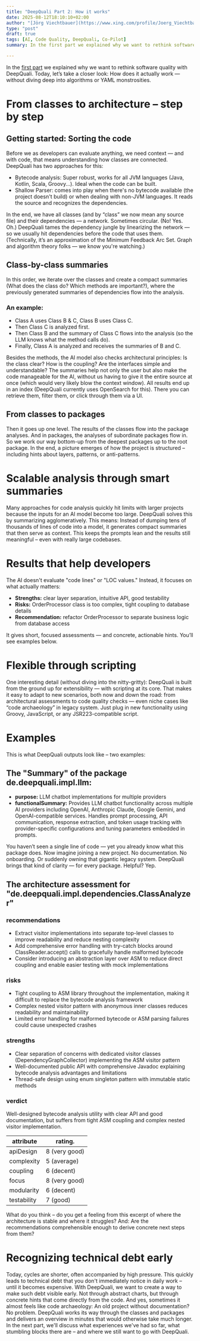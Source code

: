 ```yaml
---
title: "DeepQuali Part 2: How it works"
date: 2025-08-12T18:10:10+02:00
author: "[Jörg Viechtbauer](https://www.xing.com/profile/Joerg_Viechtbauer)"
type: "post"
draft: true
tags: [AI, Code Quality, DeepQuali, Co-Pilot]
summary: In the first part we explained why we want to rethink software quality with DeepQuali. Today, let’s take a closer look. How does it actually work — without diving deep into algorithms or YAML monstrosities.

---
```


In the [first part](../deepquali-part1) we explained why we want to rethink software quality with DeepQuali.
Today, let’s take a closer look: How does it actually work — without diving deep into algorithms or YAML monstrosities.

# From classes to architecture – step by step

## Getting started: Sorting the code

Before we as developers can evaluate anything, we need context — and with code, that means understanding how classes are connected. DeepQuali has two approaches for this:

* Bytecode analysis: Super robust, works for all JVM languages (Java, Kotlin, Scala, Groovy...). Ideal when the code can be built.
* Shallow Parser: comes into play when there's no bytecode available (the project doesn't build) or when dealing with non-JVM languages. It reads the source and recognizes the dependencies.

In the end, we have all classes (and by “class” we now mean any source file) and their dependencies — a network. Sometimes circular. (No! Yes. Oh.) 
DeepQuali tames the dependency jungle by linearizing the network — so we usually hit dependencies before the code that uses them. (Technically, it’s an approximation of the Minimum Feedback Arc Set. Graph and algorithm theory folks — we know you're watching.)

## Class-by-class summaries

In this order, we iterate over the classes and create a compact summaries (What does the class do? Which methods are important?), where the previously generated summaries of dependencies flow into the analysis.

### An example:

* Class A uses Class B & C, Class B uses Class C.
* Then Class C is analyzed first.
* Then Class B and the summary of Class C flows into the analysis (so the LLM knows what the method calls do).
* Finally, Class A is analyzed and receives the summaries of B and C.

Besides the methods, the AI model also checks architectural principles: Is the class clear? How is the coupling? Are the interfaces simple and understandable?
The summaries help not only the user but also make the code manageable for the AI, without us having to give it the entire source at once (which would very likely blow the context window). All results end up in an index (DeepQuali currently uses OpenSearch for this). There you can retrieve them, filter them, or click through them via a UI.

## From classes to packages

Then it goes up one level. The results of the classes flow into the package analyses. And in packages, the analyses of subordinate packages flow in. So we work our way bottom-up from the deepest packages up to the root package. In the end, a picture emerges of how the project is structured – including hints about layers, patterns, or anti-patterns.

# Scalable analysis through smart summaries

Many approaches for code analysis quickly hit limits with larger projects because the inputs for an AI model become too large. DeepQuali solves this by summarizing agglomeratively. This means: Instead of dumping tens of thousands of lines of code into a model, it generates compact summaries that then serve as context. This keeps the prompts lean and the results still meaningful – even with really large codebases.

# Results that help developers

The AI doesn't evaluate "code lines" or "LOC values." Instead, it focuses on what actually matters:

* __Strengths:__ clear layer separation, intuitive API, good testability
* __Risks:__ OrderProcessor class is too complex, tight coupling to database details
* __Recommendation:__ refactor OrderProcessor to separate business logic from database access

It gives short, focused assessments — and concrete, actionable hints. You’ll see examples below. 

# Flexible through scripting

One interesting detail (without diving into the nitty-gritty): DeepQuali is built from the ground up for extensibility — with scripting at its core. That makes it easy to adapt to new scenarios, both now and down the road: from architectural assessments to code quality checks — even niche cases like “code archaeology” in legacy system. Just plug in new functionality using Groovy, JavaScript, or any JSR223-compatible script. 

# Examples

This is what DeepQuali outputs look like – two examples:

## The "Summary" of the package de.deepquali.impl.llm:

* __purpose:__ LLM chatbot implementations for multiple providers
* __functionalSummary:__ Provides LLM chatbot functionality across multiple AI providers including OpenAI, Anthropic Claude, Google Gemini, and OpenAI-compatible services. Handles prompt processing, API communication, response extraction, and token usage tracking with provider-specific configurations and tuning parameters embedded in prompts.

You haven’t seen a single line of code — yet you already know what this package does. Now imagine joining a new project. No documentation. No onboarding. Or suddenly owning that gigantic legacy system. DeepQuali brings that kind of clarity — for every package. Helpful? Yep.

## The architecture assessment for "de.deepquali.impl.dependencies.ClassAnalyzer"

### recommendations

* Extract visitor implementations into separate top-level classes to improve readability and reduce nesting complexity
* Add comprehensive error handling with try-catch blocks around ClassReader.accept() calls to gracefully handle malformed bytecode
* Consider introducing an abstraction layer over ASM to reduce direct coupling and enable easier testing with mock implementations

### risks

* Tight coupling to ASM library throughout the implementation, making it difficult to replace the bytecode analysis framework
* Complex nested visitor pattern with anonymous inner classes reduces readability and maintainability
* Limited error handling for malformed bytecode or ASM parsing failures could cause unexpected crashes

### strengths

* Clear separation of concerns with dedicated visitor classes (DependencyGraphCollector) implementing the ASM visitor pattern
* Well-documented public API with comprehensive Javadoc explaining bytecode analysis advantages and limitations
* Thread-safe design using enum singleton pattern with immutable static methods

### verdict

Well-designed bytecode analysis utility with clear API and good documentation, but suffers from tight ASM coupling and complex nested visitor implementation.

| attribute   | rating.       |
| ----------- | ------------- |
| apiDesign   | 8 (very good) |
| complexity  | 5 (average) |
| coupling    | 6 (decent) |
| focus       | 8 (very good) |
| modularity  | 6 (decent) |
| testability | 7 (good) |

What do you think – do you get a feeling from this excerpt of where the architecture is stable and where it struggles? And: Are the recommendations comprehensible enough to derive concrete next steps from them?

# Recognizing technical debt early

Today, cycles are shorter, often accompanied by high pressure. This quickly leads to technical debt that you don't immediately notice in daily work – until it becomes expensive. With DeepQuali, we want to create a way to make such debt visible early. Not through abstract charts, but through concrete hints that come directly from the code. And yes, sometimes it almost feels like code archaeology: An old project without documentation? No problem. DeepQuali works its way through the classes and packages and delivers an overview in minutes that would otherwise take much longer.
In the next part, we'll discuss what experiences we've had so far, what stumbling blocks there are – and where we still want to go with DeepQuali.
